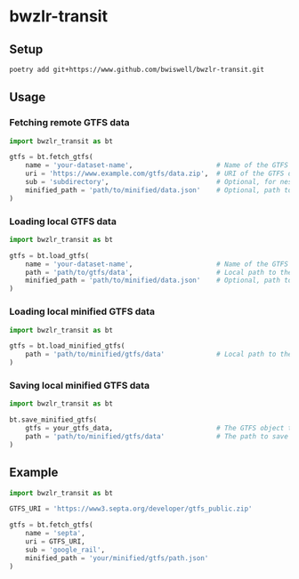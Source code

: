 # bwzlr-transit

## Setup
```sh
poetry add git+https://www.github.com/bwiswell/bwzlr-transit.git
```

## Usage

### Fetching remote GTFS data
```python
import bwzlr_transit as bt

gtfs = bt.fetch_gtfs(
    name = 'your-dataset-name',                     # Name of the GTFS dataset
    uri = 'https://www.example.com/gtfs/data.zip',  # URI of the GTFS dataset
    sub = 'subdirectory',                           # Optional, for nested GTFS datasets
    minified_path = 'path/to/minified/data.json'    # Optional, path to save minified data
)
```

### Loading local GTFS data
```python
import bwzlr_transit as bt

gtfs = bt.load_gtfs(
    name = 'your-dataset-name',                     # Name of the GTFS dataset
    path = 'path/to/gtfs/data',                     # Local path to the GTFS dataset
    minified_path = 'path/to/minified/data.json'    # Optional, path to save minified data
)
```

### Loading local minified GTFS data
```python
import bwzlr_transit as bt

gtfs = bt.load_minified_gtfs(
    path = 'path/to/minified/gtfs/data'             # Local path to the minified GTFS dataset
)
```

### Saving local minified GTFS data
```python
import bwzlr_transit as bt

bt.save_minified_gtfs(
    gtfs = your_gtfs_data,                          # The GTFS object to write to file
    path = 'path/to/minified/gtfs/data'             # The path to save the minified data
)
```

## Example
```python
import bwzlr_transit as bt

GTFS_URI = 'https://www3.septa.org/developer/gtfs_public.zip'

gtfs = bt.fetch_gtfs(
    name = 'septa', 
    uri = GTFS_URI, 
    sub = 'google_rail',
    minified_path = 'your/minified/gtfs/path.json'
)
```